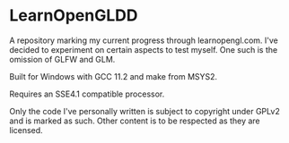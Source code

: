 # LearnOpenGLDD
A repository marking my current progress through learnopengl.com. I've decided to experiment on certain aspects to test myself. One such is the omission of GLFW and GLM.

Built for Windows with GCC 11.2 and make from MSYS2.

Requires an SSE4.1 compatible processor.

Only the code I've personally written is subject to copyright under GPLv2 and is marked as such. Other content is to be respected as they are licensed.